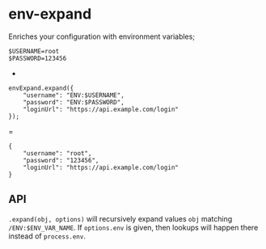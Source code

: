 env-expand
==========

Enriches your configuration with environment variables;

    $USERNAME=root
    $PASSWORD=123456

+ 

    envExpand.expand({
        "username": "ENV:$USERNAME",
        "password": "ENV:$PASSWORD",
        "loginUrl": "https://api.example.com/login"
    });

=

    {
        "username": "root",
        "password": "123456",
        "loginUrl": "https://api.example.com/login"
    }

API
---

`.expand(obj, options)` will recursively expand values `obj` matching
`/ENV:$ENV_VAR_NAME`. If `options.env` is given, then lookups will happen there
instead of `process.env`.
